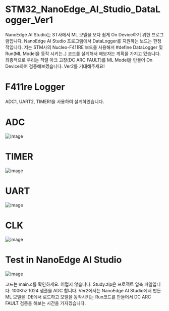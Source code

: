 # STM32_NanoEdge_AI_Studio_DataLogger_Ver1
NanoEdge AI Studio는 ST사에서 ML 모델을 보다 쉽게 On Device하기 위한 프로그램입니다.
NanoEdge AI Studio 프로그램에서 DataLogger를 지원하는 보드는 한정적입니다. 
저는 STM사의 Nucleo-F411RE 보드를 사용해서 #define DataLogger 및 Run(ML Model을 동작 시키는..) 코드를 설계해서 해보자는 계획을 가지고 있습니다.
최종적으로 우리는 직렬 아크 고장(DC ARC FAULT)를 ML Model을 만들어 On Device하여 검증해보겠습니다. Ver2를 기대해주세요!

# F411re Logger
ADC1, UART2, TIMER1을 사용하여 설계하였습니다.

# ADC

![image](https://github.com/user-attachments/assets/7c1e2982-5714-48de-a59c-dc7723e3af4a)

# TIMER

![image](https://github.com/user-attachments/assets/3b9cc7cd-5d90-4308-834d-3374baea16a5)

# UART

![image](https://github.com/user-attachments/assets/b6c6d5ee-5e2a-4f8e-bbf6-0f77de677b9b)

# CLK

![image](https://github.com/user-attachments/assets/3566493f-c16b-4a64-9708-082eedd0641a)

# Test in NanoEdge AI Studio

![image](https://github.com/user-attachments/assets/a5c06a51-8b57-4aa9-aa98-a991ccb4bc01)

코드는 main.c를 확인하세요. 어렵지 않습니다. Study.zip은 프로젝트 압축 파일입니다.
100Khz 1024 샘플을 ADC 합니다.
Ver2에서는 NanoEdge AI Studio에서 만든 ML 모델을 IDE에서 로드하고 모델을 동작시키는 Run코드를 만들어서 DC ARC FAULT 검증을 해보는 시간을 가지겠습니다.  


